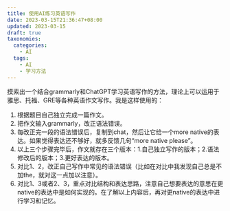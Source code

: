 ```yaml
---
title: 使用AI练习英语写作
date: 2023-03-15T21:36:47+08:00
updated: 2023-03-15
draft: true
taxonomies:
  categories:
    - AI
  tags:
    - AI
    - 学习方法
---
```


摸索出一个结合grammarly和ChatGPT学习英语写作的方法，理论上可以运用于雅思、托福、GRE等各种英语作文写作。我是这样使用的：

1. 根据题目自己独立完成一篇作文。
2. 把作文输入grammarly，改正语法错误。
3. 每改正完一段的语法错误后，复制到chat，然后让它给一个more native的表达。如果觉得表达还不够好，就多反馈几句“more native please”。
4. 以上三个步骤完毕后，作文就存在三个版本：1.自己独立写作的版本；2.语法修改后的版本；3.更好表达的版本。
5. 对比1、2，改正自己写作中常见的语法错误（比如在对比中我发现自己总是不加the，就对这一点加以注意）。
6. 对比1、3或者2、3，重点对比结构和表达思路，注意自己想要表达的意思在更native的表达中是如何实现的。在了解以上内容后，再对更native的表达中进行学习和记忆。

<!-- more -->
